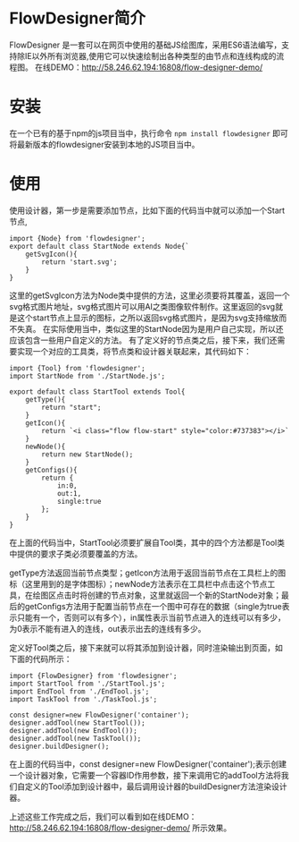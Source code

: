 # FlowDesigner简介
FlowDesigner 是一套可以在网页中使用的基础JS绘图库，采用ES6语法编写，支持除IE以外所有浏览器,使用它可以快速绘制出各种类型的由节点和连线构成的流程图。
在线DEMO：http://58.246.62.194:16808/flow-designer-demo/
# 安装 
在一个已有的基于npm的js项目当中，执行命令
`npm install flowdesigner`
即可将最新版本的flowdesigner安装到本地的JS项目当中。

# 使用
使用设计器，第一步是需要添加节点，比如下面的代码当中就可以添加一个Start节点,
```
import {Node} from 'flowdesigner';
export default class StartNode extends Node{`
    getSvgIcon(){
        return 'start.svg';
    }
}
```
这里的getSvgIcon方法为Node类中提供的方法，这里必须要将其覆盖，返回一个svg格式图片地址，svg格式图片可以用AI之类图像软件制作。这里返回的svg就是这个start节点上显示的图标，之所以返回svg格式图片，是因为svg支持缩放而不失真。
在实际使用当中，类似这里的StartNode因为是用户自己实现，所以还应该包含一些用户自定义的方法。
有了定义好的节点类之后，接下来，我们还需要实现一个对应的工具类，将节点类和设计器关联起来，其代码如下：
```
import {Tool} from 'flowdesigner';
import StartNode from './StartNode.js';

export default class StartTool extends Tool{
    getType(){
        return "start";
    }
    getIcon(){
        return `<i class="flow flow-start" style="color:#737383"></i>`
    }
    newNode(){
        return new StartNode();
    }
    getConfigs(){
        return {
            in:0,
            out:1,
            single:true
        };
    }
}

```
在上面的代码当中，StartTool必须要扩展自Tool类，其中的四个方法都是Tool类中提供的要求子类必须要覆盖的方法。

getType方法返回当前节点类型；getIcon方法用于返回当前节点在工具栏上的图标（这里用到的是字体图标）；newNode方法表示在工具栏中点击这个节点工具，在绘图区点击时将创建的节点对象，这里就返回一个新的StartNode对象；最后的getConfigs方法用于配置当前节点在一个图中可存在的数据（single为true表示只能有一个，否则可以有多个），in属性表示当前节点进入的连线可以有多少，为0表示不能有进入的连线，out表示出去的连线有多少。

定义好Tool类之后，接下来就可以将其添加到设计器，同时渲染输出到页面，如下面的代码所示：
```
import {FlowDesigner} from 'flowdesigner';
import StartTool from './StartTool.js';
import EndTool from './EndTool.js';
import TaskTool from './TaskTool.js';

const designer=new FlowDesigner('container');
designer.addTool(new StartTool());
designer.addTool(new EndTool());
designer.addTool(new TaskTool());
designer.buildDesigner();
```
在上面的代码当中，const designer=new FlowDesigner('container');表示创建一个设计器对象，它需要一个容器ID作用参数，接下来调用它的addTool方法将我们自定义的Tool添加到设计器中，最后调用设计器的buildDesigner方法渲染设计器。

上述这些工作完成之后，我们可以看到如在线DEMO：http://58.246.62.194:16808/flow-designer-demo/ 所示效果。
